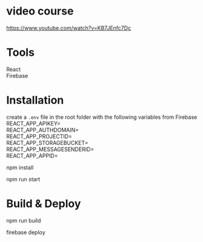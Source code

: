 # video course

https://www.youtube.com/watch?v=KB7JEnfc7Dc


# Tools
React \
Firebase



# Installation

create a `.env` file in the root folder with the following variables from Firebase\
REACT_APP_APIKEY=\
REACT_APP_AUTHDOMAIN=\
REACT_APP_PROJECTID=\
REACT_APP_STORAGEBUCKET=\
REACT_APP_MESSAGESENDERID=\
REACT_APP_APPID=


npm install

npm run start


# Build & Deploy

npm run build

firebase deploy
